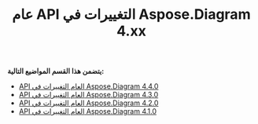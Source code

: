 ﻿---
title: عام API التغييرات في Aspose.Diagram 4.xx
type: docs
weight: 50
url: /ar/net/public-api-changes-in-aspose-diagram-4-x-x/
---
**يتضمن هذا القسم المواضيع التالية:**
- [API العام التغييرات في Aspose.Diagram 4.4.0](/diagram/ar/net/public-api-changes-in-aspose-diagram-4-4-0/)
- [API العام التغييرات في Aspose.Diagram 4.3.0](/diagram/ar/net/public-api-changes-in-aspose-diagram-4-3-0/)
- [API العام التغييرات في Aspose.Diagram 4.2.0](/diagram/ar/net/public-api-changes-in-aspose-diagram-4-2-0/)
- [API العام التغييرات في Aspose.Diagram 4.1.0](/diagram/ar/net/public-api-changes-in-aspose-diagram-4-1-0/)
